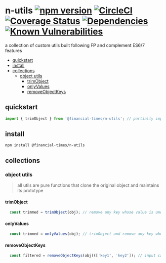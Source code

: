 # n-utils [![npm version](https://badge.fury.io/js/%40financial-times%2Fn-utils.svg)](https://badge.fury.io/js/%40financial-times%2Fn-utils) [![CircleCI](https://circleci.com/gh/Financial-Times/n-utils.svg?style=shield)](https://circleci.com/gh/Financial-Times/workflows/n-utils) [![Coverage Status](https://coveralls.io/repos/github/Financial-Times/n-utils/badge.svg?branch=main)](https://coveralls.io/github/Financial-Times/n-utils?branch=main) [![Dependencies](https://david-dm.org/Financial-Times/n-utils.svg)](https://david-dm.org/Financial-Times/n-utils) [![Known Vulnerabilities](https://snyk.io/test/github/Financial-Times/n-utils/badge.svg)](https://snyk.io/test/github/Financial-Times/n-utils)

a collection of custom utils built following FP and complement ES6/7 features

- [quickstart](#quickstart)
- [install](#install)
- [collections](#collections)
  * [object utils](#object-utils)
    + [trimObject](#trimobject)
    + [onlyValues](#onlyvalues)
    + [removeObjectKeys](#removeobjectkeys)

## quickstart
```js
import { trimObject } from '@financial-times/n-utils'; // partially import any function you need
```

## install
```shell
npm install @financial-times/n-utils
```

## collections

### object utils
> all utils are pure functions that clone the original object and maintains its prototype
#### trimObject
```js
  const trimmed = trimObject(obj); // remove any key whose value is undefined, null or empty string ''
```
#### onlyValues
```js
  const trimmed = onlyValues(obj); // trimObject and remove any key whose value is a function
```
#### removeObjectKeys
```js
  const filtered = removeObjectKeys(obj)(['key1', 'key2']); // input can be [String] or String
```
